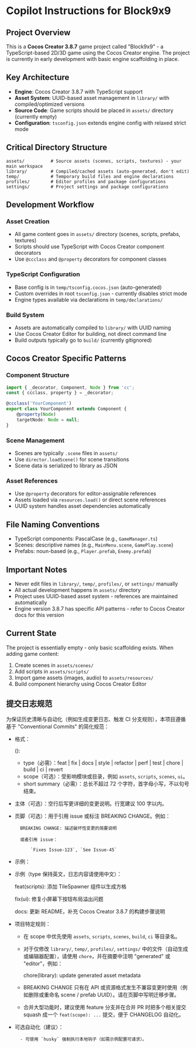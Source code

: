 # Copilot Instructions for Block9x9

## Project Overview

This is a **Cocos Creator 3.8.7** game project called "Block9x9" - a TypeScript-based 2D/3D game using the Cocos Creator engine. The project is currently in early development with basic engine scaffolding in place.

## Key Architecture

- **Engine**: Cocos Creator 3.8.7 with TypeScript support
- **Asset System**: UUID-based asset management in `library/` with compiled/optimized versions
- **Source Code**: Game scripts should be placed in `assets/` directory (currently empty)
- **Configuration**: `tsconfig.json` extends engine config with relaxed strict mode

## Critical Directory Structure

```
assets/          # Source assets (scenes, scripts, textures) - your main workspace
library/         # Compiled/cached assets (auto-generated, don't edit)
temp/            # Temporary build files and engine declarations
profiles/        # Editor profiles and package configurations
settings/        # Project settings and package configurations
```

## Development Workflow

### Asset Creation
- All game content goes in `assets/` directory (scenes, scripts, prefabs, textures)
- Scripts should use TypeScript with Cocos Creator component decorators
- Use `@ccclass` and `@property` decorators for component classes

### TypeScript Configuration
- Base config is in `temp/tsconfig.cocos.json` (auto-generated)
- Custom overrides in root `tsconfig.json` - currently disables strict mode
- Engine types available via declarations in `temp/declarations/`

### Build System
- Assets are automatically compiled to `library/` with UUID naming
- Use Cocos Creator Editor for building, not direct command line
- Build outputs typically go to `build/` (currently gitignored)

## Cocos Creator Specific Patterns

### Component Structure
```typescript
import { _decorator, Component, Node } from 'cc';
const { ccclass, property } = _decorator;

@ccclass('YourComponent')
export class YourComponent extends Component {
    @property(Node)
    targetNode: Node = null;
}
```

### Scene Management
- Scenes are typically `.scene` files in `assets/`
- Use `director.loadScene()` for scene transitions
- Scene data is serialized to library as JSON

### Asset References
- Use `@property` decorators for editor-assignable references
- Assets loaded via `resources.load()` or direct scene references
- UUID system handles asset dependencies automatically

## File Naming Conventions

- TypeScript components: PascalCase (e.g., `GameManager.ts`)
- Scenes: descriptive names (e.g., `MainMenu.scene`, `GamePlay.scene`)
- Prefabs: noun-based (e.g., `Player.prefab`, `Enemy.prefab`)

## Important Notes

- Never edit files in `library/`, `temp/`, `profiles/`, or `settings/` manually
- All actual development happens in `assets/` directory
- Project uses UUID-based asset system - references are maintained automatically
- Engine version 3.8.7 has specific API patterns - refer to Cocos Creator docs for this version

## Current State

The project is essentially empty - only basic scaffolding exists. When adding game content:
1. Create scenes in `assets/scenes/`
2. Add scripts in `assets/scripts/`
3. Import game assets (images, audio) to `assets/resources/`
4. Build component hierarchy using Cocos Creator Editor

## 提交日志规范

为保证历史清晰与自动化（例如生成变更日志、触发 CI 分支规则），本项目遵循基于 "Conventional Commits" 的简化规范：

- 格式：

    <type>(<scope>): <short summary>

    - type（必需）：feat | fix | docs | style | refactor | perf | test | chore | build | ci | revert
    - scope（可选）：受影响模块或目录，例如 `assets`, `scripts`, `scenes`, `ui`。
    - short summary（必需）：总长不超过 72 个字符，首字母小写，不以句号结束。

- 主体（可选）：空行后写更详细的变更说明。行宽建议 100 字以内。

- 页脚（可选）：用于引用 issue 或标注 BREAKING CHANGE。例如：


        BREAKING CHANGE: 描述破坏性变更的简要说明

        或者引用 issue：

            `Fixes Issue-123`, `See Issue-45`

- 示例：

- 示例（type 保持英文，日志内容请使用中文）：

    feat(scripts): 添加 TileSpawner 组件以生成方格

    fix(ui): 修复小屏幕下按钮布局溢出问题

    docs: 更新 README，补充 Cocos Creator 3.8.7 的构建步骤说明

- 项目特定规则：

    - 在 scope 中优先使用 `assets`, `scripts`, `scenes`, `build`, `ci` 等目录名。
    - 对于仅修改 `library/`, `temp/`, `profiles/`, `settings/` 中的文件（自动生成或编辑器配置），请使用 `chore`，并在摘要中注明 "generated" 或 "editor"，例如：

        chore(library): update generated asset metadata

    - BREAKING CHANGE 只有在 API 或资源格式发生不兼容变更时使用（例如删除或重命名 scene / prefab UUID）。请在页脚中写明迁移步骤。
    - 合并大型功能时，建议使用 feature 分支并在合并 PR 时把多个相关提交 squash 成一个 `feat(scope): ...` 提交，便于 CHANGELOG 自动化。

- 可选自动化（建议）：

        - 可使用 `husky` 强制执行本地钩子（如需示例配置可请求）。